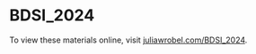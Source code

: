 # BDSI_2024


To view these materials online, visit [juliawrobel.com/BDSI_2024](http://juliawrobel.com/BDSI_2024/).
